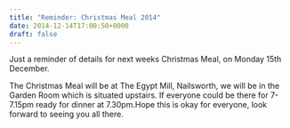 ```yaml
---
title: "Reminder: Christmas Meal 2014"
date: 2014-12-14T17:00:50+0000
draft: false
---
```

Just a reminder of details for next weeks Christmas Meal, on Monday 15th December.

The Christmas Meal will be at The Egypt Mill, Nailsworth, we will be in the Garden Room which is situated upstairs. If everyone could be there for 7-7.15pm ready for dinner at 7.30pm.Hope this is okay for everyone, look forward to seeing you all there.




